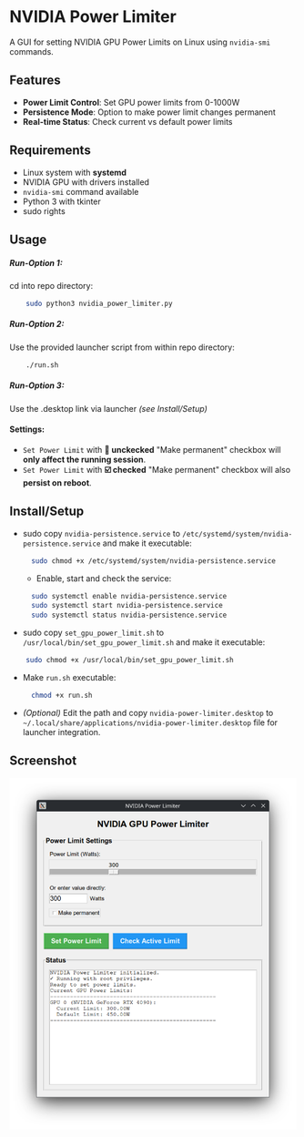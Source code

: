 # NVIDIA Power Limiter
A GUI for setting NVIDIA GPU Power Limits on Linux using `nvidia-smi` commands.  

## Features
- **Power Limit Control**: Set GPU power limits from 0-1000W
- **Persistence Mode**: Option to make power limit changes permanent
- **Real-time Status**: Check current vs default power limits

## Requirements
- Linux system with **systemd**
- NVIDIA GPU with drivers installed
- `nvidia-smi` command available
- Python 3 with tkinter
- sudo rights

## Usage
##### Run-Option 1:
cd into repo directory:  
```bash
	sudo python3 nvidia_power_limiter.py
```
##### Run-Option 2:
Use the provided launcher script from within repo directory:  
```bash
	./run.sh
```
##### Run-Option 3:
Use the .desktop link via launcher _(see Install/Setup)_
#### Settings:
- `Set Power Limit` with **🔲 unckecked** "Make permanent" checkbox will **only affect the running session**.
- `Set Power Limit` with **☑️ checked** "Make permanent" checkbox will also **persist on reboot**.

## Install/Setup
- sudo copy `nvidia-persistence.service` to `/etc/systemd/system/nvidia-persistence.service` and make it executable:
  ```bash
	sudo chmod +x /etc/systemd/system/nvidia-persistence.service
  ```
  - Enable, start and check the service:
  ```bash
    sudo systemctl enable nvidia-persistence.service
    sudo systemctl start nvidia-persistence.service
    sudo systemctl status nvidia-persistence.service
  ```
- sudo copy `set_gpu_power_limit.sh` to `/usr/local/bin/set_gpu_power_limit.sh` and make it executable:
```bash
	sudo chmod +x /usr/local/bin/set_gpu_power_limit.sh
```
- Make `run.sh` executable:
  ```bash
	chmod +x run.sh
  ```
- _(Optional)_ Edit the path and copy `nvidia-power-limiter.desktop` to `~/.local/share/applications/nvidia-power-limiter.desktop` file for launcher integration.

## Screenshot
![NVIDIA Power Limiter Interface](2025-07-06-1751808507.png "NVIDIA Power Limiter Interface")
